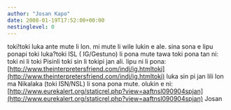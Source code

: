 ```yaml
---
author: "Josan Kapo"
date: 2008-01-19T17:52:00+00:00
nestinglevel: 0
---
```

toki!toki luka ante mute li lon. mi mute li wile lukin e ale. sina sona e lipu ponapi toki luka?toki ISL ( IG/Gestuno) li pona mute tawa toki pona tan ni: toki ni li toki Pisinli toki sin li tokipi jan ali. lipu ni li pona: [http://www.theinterpretersfriend.com/indj/ig.htmltoki](http://www.theinterpretersfriend.com/indj/ig.htmltoki) luka sin pi jan lili lon ma Nikalaka (toki ISN/NSL) li sona pona mute. olukin e ni:[http://www.eurekalert.org/staticrel.php?view=aaftnsl090904spjan](http://www.eurekalert.org/staticrel.php?view=aaftnsl090904spjan) Josan